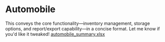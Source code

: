 # Automobile
This conveys the core functionality—inventory management, storage options, and report/export capability—in a concise format. Let me know if you'd like it tweaked!
[automobile_summary.xlsx](https://github.com/user-attachments/files/21195180/automobile_summary.xlsx)






